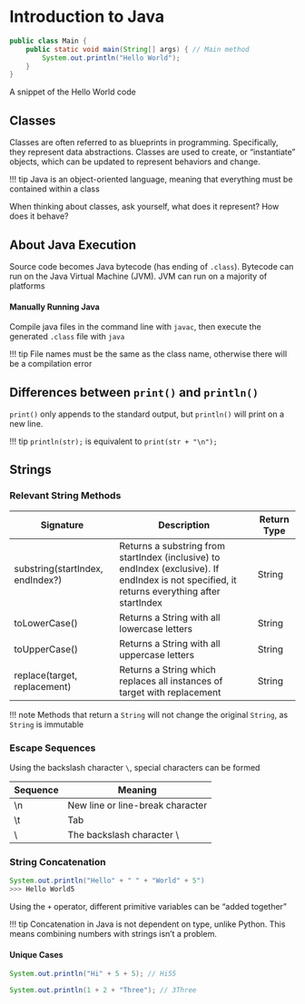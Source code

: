 # Introduction to Java

```java
public class Main {
	public static void main(String[] args) { // Main method
		System.out.println("Hello World");
	}	
}
```

A snippet of the Hello World code

## Classes

Classes are often referred to as blueprints in programming. Specifically, they represent data abstractions. Classes are used to create, or “instantiate” objects, which can be updated to represent behaviors and change.

!!! tip
    Java is an object-oriented language, meaning that everything must be contained within a class


When thinking about classes, ask yourself, what does it represent? How does it behave?

## About Java Execution

Source code becomes Java bytecode (has ending of `.class`). Bytecode can run on the Java Virtual Machine (JVM). JVM can run on a majority of platforms

#### Manually Running Java

Compile java files in the command line with `javac`, then execute the generated `.class` file with `java`

!!! tip
    File names must be the same as the class name, otherwise there will be a compilation error


## Differences between `print()` and `println()`

`print()` only appends to the standard output, but `println()` will print on a new line.

!!! tip 
    `println(str);` is equivalent to `print(str + "\n");`

## Strings

### Relevant String Methods

| Signature                        | Description                                                                                                                                   | Return Type |
|----------------------------------|-----------------------------------------------------------------------------------------------------------------------------------------------|-------------|
| substring(startIndex, endIndex?) | Returns a substring from startIndex (inclusive) to endIndex (exclusive). If endIndex is not specified, it returns everything after startIndex | String      |
| toLowerCase()                    | Returns a String with all lowercase letters                                                                                                   | String      |
| toUpperCase()                    | Returns a String with all uppercase letters                                                                                                   | String      |
| replace(target, replacement)     | Returns a String which replaces all instances of target with replacement                                                                      | String      |

!!! note 
    Methods that return a `String` will not change the original `String`, as `String` is immutable


### Escape Sequences

Using the backslash character `\`, special characters can be formed

| Sequence | Meaning                          |
|----------|----------------------------------|
| \n       | New line or line-break character |
| \t       | Tab                              |
| \\       | The backslash character \        |

### String Concatenation

```java
System.out.println("Hello" + " " + "World" + 5")
>>> Hello World5
```

Using the `+` operator, different primitive variables can be “added together”

!!! tip
    Concatenation in Java is not dependent on type, unlike Python. This means combining numbers with strings isn’t a problem.

#### Unique Cases

```java
System.out.println("Hi" + 5 + 5); // Hi55
```

```java
System.out.println(1 + 2 + "Three"); // 3Three
```